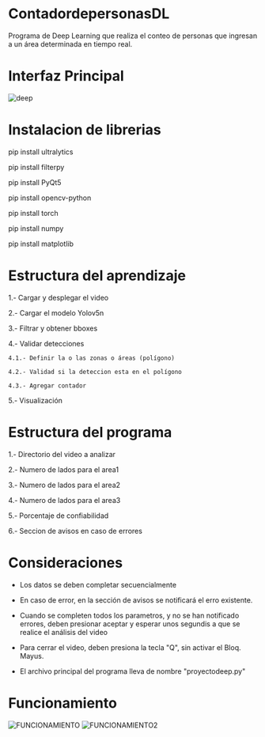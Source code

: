 # ContadordepersonasDL
Programa de Deep Learning que realiza el conteo de personas que ingresan a un área determinada en tiempo real.
# Interfaz Principal

![deep](https://github.com/marituss10/ContadordepersonasDL/assets/150117562/3a706f49-6c0a-449b-b644-aeb1c2b45eb4)

# Instalacion de librerias

pip install ultralytics

pip install filterpy

pip install PyQt5

pip install opencv-python

pip install torch

pip install numpy

pip install matplotlib


# Estructura del aprendizaje

1.- Cargar y desplegar el video

2.- Cargar el modelo Yolov5n

3.- Filtrar y obtener bboxes

4.- Validar detecciones

	4.1.- Definir la o las zonas o áreas (polígono)

 	4.2.- Validad si la deteccion esta en el polígono

	4.3.- Agregar contador

5.- Visualización

# Estructura del programa

1.- Directorio del video a analizar

2.- Numero de lados para el area1

3.- Numero de lados para el area2

4.- Numero de lados para el area3

5.- Porcentaje de confiabilidad

6.- Seccion de avisos en caso de errores

# Consideraciones

- Los datos se deben completar secuencialmente

- En caso de error, en la sección de avisos se notificará el erro existente.

- Cuando se completen todos los parametros, y no se han notificado errores, deben presionar aceptar y esperar unos segundis a que se realice el análisis del video

- Para cerrar el video, deben presiona la tecla "Q", sin activar el Bloq. Mayus.

- El archivo principal del programa lleva de nombre "proyectodeep.py"

# Funcionamiento

![FUNCIONAMIENTO](https://github.com/marituss10/ContadordepersonasDL/assets/150117562/cbd691c5-2cfe-46a0-acc1-a92aa24d20e5)
![FUNCIONAMIENTO2](https://github.com/marituss10/ContadordepersonasDL/assets/150117562/d3a2e474-920f-4081-a843-07f006a1e383)

